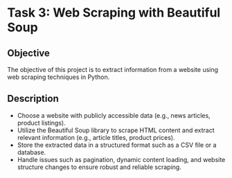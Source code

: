 # Task 3: Web Scraping with Beautiful Soup

## Objective

The objective of this project is to extract information from a website using web scraping techniques in Python.

## Description

- Choose a website with publicly accessible data (e.g., news articles, product listings).
- Utilize the Beautiful Soup library to scrape HTML content and extract relevant information (e.g., article titles, product prices).
- Store the extracted data in a structured format such as a CSV file or a database.
- Handle issues such as pagination, dynamic content loading, and website structure changes to ensure robust and reliable scraping.

